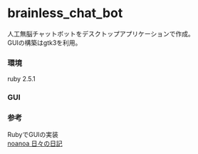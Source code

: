 # brainless_chat_bot
人工無脳チャットボットをデスクトップアプリケーションで作成。  
GUIの構築はgtk3を利用。

### 環境
ruby 2.5.1


### GUI


### 参考
RubyでGUIの実装  
[noanoa 日々の日記](http://blog.livedoor.jp/noanoa07/archives/2134028.html)
